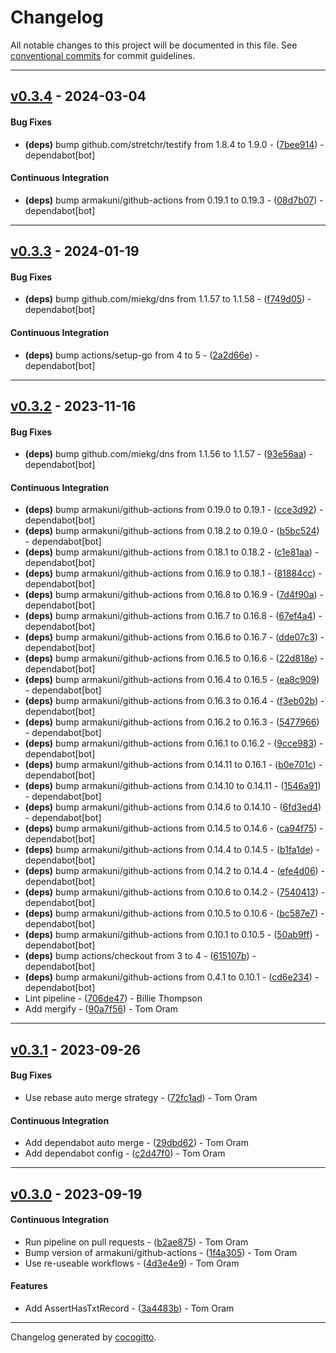 # Changelog
All notable changes to this project will be documented in this file. See [conventional commits](https://www.conventionalcommits.org/) for commit guidelines.

- - -
## [v0.3.4](https://github.com/armakuni/go-dns-assertions/compare/v0.3.3..v0.3.4) - 2024-03-04
#### Bug Fixes
- **(deps)** bump github.com/stretchr/testify from 1.8.4 to 1.9.0 - ([7bee914](https://github.com/armakuni/go-dns-assertions/commit/7bee91428f211da496f91569ea1a03048a56ccd9)) - dependabot[bot]
#### Continuous Integration
- **(deps)** bump armakuni/github-actions from 0.19.1 to 0.19.3 - ([08d7b07](https://github.com/armakuni/go-dns-assertions/commit/08d7b073ec7e49868439ae1d050118138c46942e)) - dependabot[bot]

- - -

## [v0.3.3](https://github.com/armakuni/go-dns-assertions/compare/v0.3.2..v0.3.3) - 2024-01-19
#### Bug Fixes
- **(deps)** bump github.com/miekg/dns from 1.1.57 to 1.1.58 - ([f749d05](https://github.com/armakuni/go-dns-assertions/commit/f749d052dd76709b332de949ffb4e927e30fb73f)) - dependabot[bot]
#### Continuous Integration
- **(deps)** bump actions/setup-go from 4 to 5 - ([2a2d66e](https://github.com/armakuni/go-dns-assertions/commit/2a2d66eee16c2f861050dc5f167e01c68f60b1ae)) - dependabot[bot]

- - -

## [v0.3.2](https://github.com/armakuni/go-dns-assertions/compare/v0.3.1..v0.3.2) - 2023-11-16
#### Bug Fixes
- **(deps)** bump github.com/miekg/dns from 1.1.56 to 1.1.57 - ([93e56aa](https://github.com/armakuni/go-dns-assertions/commit/93e56aab2cba7dce1d29a51af453bb346ba4cb9f)) - dependabot[bot]
#### Continuous Integration
- **(deps)** bump armakuni/github-actions from 0.19.0 to 0.19.1 - ([cce3d92](https://github.com/armakuni/go-dns-assertions/commit/cce3d926f7954a7aebb5188756fa52c82ab0c5ed)) - dependabot[bot]
- **(deps)** bump armakuni/github-actions from 0.18.2 to 0.19.0 - ([b5bc524](https://github.com/armakuni/go-dns-assertions/commit/b5bc524eee69382aeb130b8691da1f6a6c0b652d)) - dependabot[bot]
- **(deps)** bump armakuni/github-actions from 0.18.1 to 0.18.2 - ([c1e81aa](https://github.com/armakuni/go-dns-assertions/commit/c1e81aa8217991d58c04f319af6f8567325f1a38)) - dependabot[bot]
- **(deps)** bump armakuni/github-actions from 0.16.9 to 0.18.1 - ([81884cc](https://github.com/armakuni/go-dns-assertions/commit/81884ccfe6d62e083354fac693b3c650af51fda5)) - dependabot[bot]
- **(deps)** bump armakuni/github-actions from 0.16.8 to 0.16.9 - ([7d4f90a](https://github.com/armakuni/go-dns-assertions/commit/7d4f90a11803c046cb66bbb2be5996e56e81efd4)) - dependabot[bot]
- **(deps)** bump armakuni/github-actions from 0.16.7 to 0.16.8 - ([67ef4a4](https://github.com/armakuni/go-dns-assertions/commit/67ef4a43922b876f6ec5526da328afcc6493123a)) - dependabot[bot]
- **(deps)** bump armakuni/github-actions from 0.16.6 to 0.16.7 - ([dde07c3](https://github.com/armakuni/go-dns-assertions/commit/dde07c371cd7a332efba9b0d16a761a96f6dbe39)) - dependabot[bot]
- **(deps)** bump armakuni/github-actions from 0.16.5 to 0.16.6 - ([22d818e](https://github.com/armakuni/go-dns-assertions/commit/22d818ef66427685239ca9e1ece2d9cfadced679)) - dependabot[bot]
- **(deps)** bump armakuni/github-actions from 0.16.4 to 0.16.5 - ([ea8c909](https://github.com/armakuni/go-dns-assertions/commit/ea8c909d77cfeb7699b01039f03b24821a12ca05)) - dependabot[bot]
- **(deps)** bump armakuni/github-actions from 0.16.3 to 0.16.4 - ([f3eb02b](https://github.com/armakuni/go-dns-assertions/commit/f3eb02b6d01fc2b90356614827a1fb2165e9ff56)) - dependabot[bot]
- **(deps)** bump armakuni/github-actions from 0.16.2 to 0.16.3 - ([5477966](https://github.com/armakuni/go-dns-assertions/commit/5477966f67ccb634a6c65086f59c0ebd2b914495)) - dependabot[bot]
- **(deps)** bump armakuni/github-actions from 0.16.1 to 0.16.2 - ([9cce983](https://github.com/armakuni/go-dns-assertions/commit/9cce983bee9be1e6137a75c38b664587013d7404)) - dependabot[bot]
- **(deps)** bump armakuni/github-actions from 0.14.11 to 0.16.1 - ([b0e701c](https://github.com/armakuni/go-dns-assertions/commit/b0e701c19a04d7dc4a35642b15e97aabd00c5f29)) - dependabot[bot]
- **(deps)** bump armakuni/github-actions from 0.14.10 to 0.14.11 - ([1546a91](https://github.com/armakuni/go-dns-assertions/commit/1546a9186971e97b85fe7b0a5054dad40fe98089)) - dependabot[bot]
- **(deps)** bump armakuni/github-actions from 0.14.6 to 0.14.10 - ([6fd3ed4](https://github.com/armakuni/go-dns-assertions/commit/6fd3ed4aa3a446806e9987554fe82e35aa6072f7)) - dependabot[bot]
- **(deps)** bump armakuni/github-actions from 0.14.5 to 0.14.6 - ([ca94f75](https://github.com/armakuni/go-dns-assertions/commit/ca94f75bcf7f31f977dcd151ac5e04d32dee7772)) - dependabot[bot]
- **(deps)** bump armakuni/github-actions from 0.14.4 to 0.14.5 - ([b1fa1de](https://github.com/armakuni/go-dns-assertions/commit/b1fa1de9567a1eb06f72154fd279fe8ab042dbbc)) - dependabot[bot]
- **(deps)** bump armakuni/github-actions from 0.14.2 to 0.14.4 - ([efe4d06](https://github.com/armakuni/go-dns-assertions/commit/efe4d06e30d2532cda66914d840eb37b0b0e2a36)) - dependabot[bot]
- **(deps)** bump armakuni/github-actions from 0.10.6 to 0.14.2 - ([7540413](https://github.com/armakuni/go-dns-assertions/commit/7540413418d10dc90b8a92fbb2a5008c18ce99b6)) - dependabot[bot]
- **(deps)** bump armakuni/github-actions from 0.10.5 to 0.10.6 - ([bc587e7](https://github.com/armakuni/go-dns-assertions/commit/bc587e73defea7a6eda044bfcb72c2c2f9ff1e69)) - dependabot[bot]
- **(deps)** bump armakuni/github-actions from 0.10.1 to 0.10.5 - ([50ab9ff](https://github.com/armakuni/go-dns-assertions/commit/50ab9ff62ba038fabe6f2c33a8ce3c3223e35c6f)) - dependabot[bot]
- **(deps)** bump actions/checkout from 3 to 4 - ([615107b](https://github.com/armakuni/go-dns-assertions/commit/615107b1ab85e26a6352cae3e582a25bfa99ff34)) - dependabot[bot]
- **(deps)** bump armakuni/github-actions from 0.4.1 to 0.10.1 - ([cd6e234](https://github.com/armakuni/go-dns-assertions/commit/cd6e234b1e5216d27432f228bdebc544ca7ff419)) - dependabot[bot]
- Lint pipeline - ([706de47](https://github.com/armakuni/go-dns-assertions/commit/706de479aa5a697937f08ef0998925e4d756a356)) - Billie Thompson
- Add mergify - ([90a7f56](https://github.com/armakuni/go-dns-assertions/commit/90a7f563f650b0eabaa2d18fa6e439c29b6b390f)) - Tom Oram

- - -

## [v0.3.1](https://github.com/armakuni/go-dns-assertions/compare/v0.3.0..v0.3.1) - 2023-09-26
#### Bug Fixes
- Use rebase auto merge strategy - ([72fc1ad](https://github.com/armakuni/go-dns-assertions/commit/72fc1ad5f82079bbbab1bbc4071da253bcf9953b)) - Tom Oram
#### Continuous Integration
- Add dependabot auto merge - ([29dbd62](https://github.com/armakuni/go-dns-assertions/commit/29dbd626d862dcddd599b49f6b68f3360f5e7c8f)) - Tom Oram
- Add dependabot config - ([c2d47f0](https://github.com/armakuni/go-dns-assertions/commit/c2d47f030531a8a68d5f674d611e564feabbaeba)) - Tom Oram

- - -

## [v0.3.0](https://github.com/armakuni/go-dns-assertions/compare/v0.2.0..v0.3.0) - 2023-09-19
#### Continuous Integration
- Run pipeline on pull requests - ([b2ae875](https://github.com/armakuni/go-dns-assertions/commit/b2ae875779a2442ba8624a5d784b260c5ffe5dab)) - Tom Oram
- Bump version of armakuni/github-actions - ([1f4a305](https://github.com/armakuni/go-dns-assertions/commit/1f4a30521a32fa0a5100cc18faf6c70723e799e0)) - Tom Oram
- Use re-useable workflows - ([4d3e4e9](https://github.com/armakuni/go-dns-assertions/commit/4d3e4e9a64af7add97e0a91238dcc31254a343ed)) - Tom Oram
#### Features
- Add AssertHasTxtRecord - ([3a4483b](https://github.com/armakuni/go-dns-assertions/commit/3a4483ba9395a678c6f42d6da42cb08c87ce1c3a)) - Tom Oram

- - -

Changelog generated by [cocogitto](https://github.com/cocogitto/cocogitto).